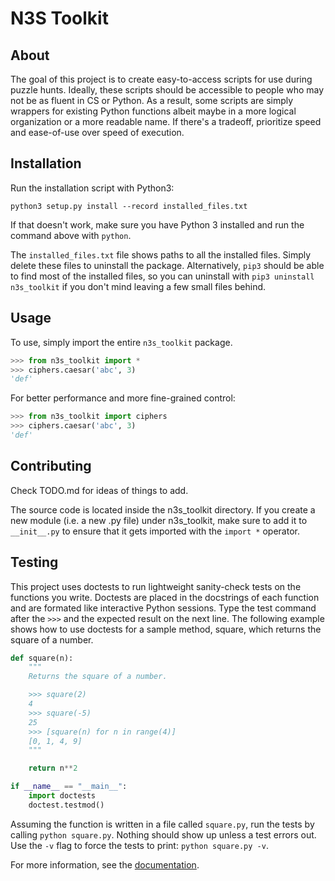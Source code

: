 # N3S Toolkit
## About
The goal of this project is to create easy-to-access scripts for use during puzzle hunts. Ideally, these scripts should be accessible to people who may not be as fluent in CS or Python. As a result, some scripts are simply wrappers for existing Python functions albeit maybe in a more logical organization or a more readable name. If there's a tradeoff, prioritize speed and ease-of-use over speed of execution.

## Installation
Run the installation script with Python3:
```
python3 setup.py install --record installed_files.txt
```
If that doesn't work, make sure you have Python 3 installed and run the command above with ```python```. 

The ```installed_files.txt``` file shows paths to all the installed files. Simply delete these files to uninstall the package. Alternatively, ```pip3``` should be able to find most of the installed files, so you can uninstall with ```pip3 uninstall n3s_toolkit``` if you don't mind leaving a few small files behind.

## Usage
To use, simply import the entire  ```n3s_toolkit``` package.
```py
>>> from n3s_toolkit import *
>>> ciphers.caesar('abc', 3)
'def'
```
For better performance and more fine-grained control:
```py
>>> from n3s_toolkit import ciphers
>>> ciphers.caesar('abc', 3)
'def'
```

## Contributing
Check TODO.md for ideas of things to add.

The source code is located inside the n3s_toolkit directory. If you create a new module (i.e. a new .py file) under n3s_toolkit, make sure to add it to ```__init__.py``` to ensure that it gets imported with the ```import *``` operator.

## Testing
This project uses doctests to run lightweight sanity-check tests on the functions you write. Doctests are placed in the docstrings of each function and are formated like interactive Python sessions. Type the test command after the ```>>>``` and the expected result on the next line. The following example shows how to use doctests for a sample method, square, which returns the square of a number.
```python
def square(n):
    """
    Returns the square of a number.

    >>> square(2)
    4
    >>> square(-5)
    25
    >>> [square(n) for n in range(4)]
    [0, 1, 4, 9]
    """

    return n**2

if __name__ == "__main__":
    import doctests
    doctest.testmod()
```
Assuming the function is written in a file called ```square.py```, run the tests by calling ```python square.py```. Nothing should show up unless a test errors out. Use the ```-v``` flag to force the tests to print: ```python square.py -v```.

For more information, see the [documentation](https://docs.python.org/3/library/doctest.html).

